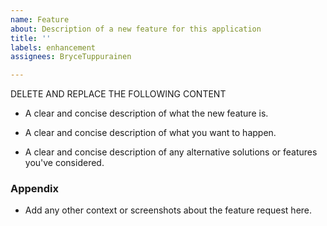 ```yaml
---
name: Feature
about: Description of a new feature for this application
title: ''
labels: enhancement
assignees: BryceTuppurainen

---
```


DELETE AND REPLACE THE FOLLOWING CONTENT

- A clear and concise description of what the new feature is.

- A clear and concise description of what you want to happen.

- A clear and concise description of any alternative solutions or features you've considered.

### Appendix

- Add any other context or screenshots about the feature request here.
